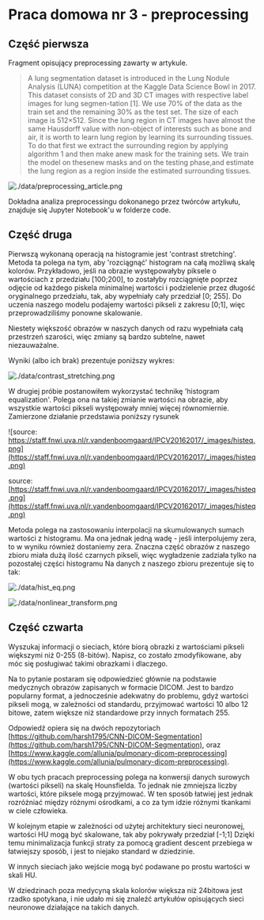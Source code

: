 # Praca domowa nr 3 - preprocessing
## Część pierwsza
Fragment opisujący preprocessing zawarty w artykule.
>A lung segmentation dataset is introduced in the Lung Nodule Analysis (LUNA) competition at the Kaggle Data Science Bowl in 2017.  This dataset consists of 2D and 3D CT images with respective label images for lung segmen-tation [1].  We use 70% of the data as the train set and the remaining 30% as the test set.  The size of each image is 512×512. Since the lung region in CT images have almost the same Hausdorff value with non-object of interests such as bone and air, it is worth to learn lung region by learning its surrounding tissues.  To do that first we extract the surrounding region by applying algorithm 1 and then make anew mask for the training sets. We train the model on thesenew masks and on the testing phase,and estimate the lung region as a region inside the estimated surrounding tissues.
>
![./data/preprocessing_article.png](./data/preprocessing_article.png)

Dokładna analiza preprocessingu dokonanego przez twórców artykułu, znajduje się Jupyter Notebook'u w folderze code.
## Część druga


Pierwszą wykonaną operacją na histogramie jest 'contrast stretching'. Metoda ta polega na tym, aby 'rozciągnąć' histogram na całą możliwą skalę kolorów. Przykładowo, jeśli na obrazie występowałyby piksele o wartościach z przedziału [100;200], to zostałyby rozciągnięte poprzez odjęcie od każdego piskela minimalnej wartości i podzielenie przez długość oryginalnego przedziału, tak, aby wypełniały cały przedział [0; 255]. Do uczenia naszego modelu podajemy wartości pikseli z zakresu [0;1], więc przeprowadziliśmy ponowne skalowanie.

Niestety większość obrazów w naszych danych od razu wypełniała całą przestrzeń szarości, więc zmiany są bardzo subtelne, nawet niezauważalne.

Wyniki (albo ich brak) prezentuje poniższy wykres:

![./data/contrast_stretching.png](./data/contrast_stretching.png)


W drugiej próbie postanowiłem wykorzystać technikę 'histogram equalization'. Polega ona na takiej zmianie wartości na obrazie, aby wszystkie wartości pikseli występowały mniej więcej równomiernie. Zamierzone działanie przedstawia poniższy rysunek

![source: https://staff.fnwi.uva.nl/r.vandenboomgaard/IPCV20162017/_images/histeq.png](https://staff.fnwi.uva.nl/r.vandenboomgaard/IPCV20162017/_images/histeq.png)

source: [https://staff.fnwi.uva.nl/r.vandenboomgaard/IPCV20162017/_images/histeq.png](https://staff.fnwi.uva.nl/r.vandenboomgaard/IPCV20162017/_images/histeq.png)


Metoda polega na zastosowaniu interpolacji na skumulowanych sumach wartości z histogramu. Ma ona jednak jedną wadę - jeśli interpolujemy zera, to w wyniku również dostaniemy zera. Znaczna część obrazów z naszego zbioru miała dużą ilość czarnych pikseli, więc wygładzenie zadziała tylko na pozostałej części histogramu Na danych z naszego zbioru prezentuje się to tak:

![./data/hist_eq.png](./data/hist_eq.png)

![./data/nonlinear_transform.png](./data/nonlinear_transform.png)

## Część czwarta

Wyszukaj informacji o sieciach, które biorą obrazki z wartościami pikseli większymi niż 0-255 (8-bitów). Napisz, co zostało zmodyfikowane, aby móc się posługiwać takimi obrazkami i dlaczego.

Na to pytanie postaram się odpowiedzieć głównie na podstawie medycznych obrazów zapisanych w formacie DICOM. Jest to bardzo popularny format, a jednocześnie adekwatny do problemu, gdyż wartości pikseli mogą, w zależności od standardu, przyjmować wartości 10 albo 12 bitowe, zatem większe niż standardowe przy innych formatach 255. 

Odpowiedź opiera się na dwóch repozytoriach [https://github.com/harsh1795/CNN-DICOM-Segmentation](https://github.com/harsh1795/CNN-DICOM-Segmentation), oraz [https://www.kaggle.com/allunia/pulmonary-dicom-preprocessing](https://www.kaggle.com/allunia/pulmonary-dicom-preprocessing).

W obu tych pracach preprocessing polega na konwersji danych surowych (wartości pikseli) na skalę Hounsfielda. To jednak nie zmniejsza liczby wartości, które piksele mogą przyjmować. W ten sposób łatwiej jest jednak rozróżniać między różnymi ośrodkami, a co za tym idzie różnymi tkankami w ciele człowieka.

W kolejnym etapie w zależności od użytej architektury sieci neuronowej, wartości HU mogą być skalowane, tak aby pokrywały przedział [-1;1]
Dzięki temu minimalizacja funkcji straty za pomocą gradient descent przebiega w łatwiejszy sposób, i jest to niejako standard w dziedzinie. 

W innych sieciach jako wejście mogą być podawane po prostu wartości w skali HU.

W dziedzinach poza medycyną skala kolorów większa niż 24bitowa jest rzadko spotykana, i nie udało mi się znaleźć artykułów opisujących sieci neuronowe działające na takich danych.
